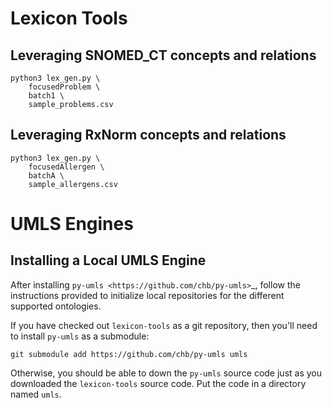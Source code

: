 
Lexicon Tools
================================


Leveraging SNOMED_CT concepts and relations
---------------------------------------------

```
python3 lex_gen.py \
    focusedProblem \
    batch1 \
    sample_problems.csv
```

Leveraging RxNorm concepts and relations
---------------------------------------------

```
python3 lex_gen.py \
    focusedAllergen \
    batchA \
    sample_allergens.csv
```

UMLS Engines
================================

Installing a Local UMLS Engine
---------------------------------------------

After installing `py-umls <https://github.com/chb/py-umls>`_, follow
the instructions provided to initialize local repositories for the
different supported ontologies.

If you have checked out `lexicon-tools` as a git repository, then
you'll need to install `py-umls` as a submodule:

```
git submodule add https://github.com/chb/py-umls umls
```

Otherwise, you should be able to down the `py-umls` source code just
as you downloaded the `lexicon-tools` source code. Put the code in a
directory named `umls`.
